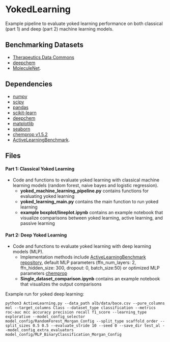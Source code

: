 # YokedLearning
Example pipeline to evaluate yoked learning performance on both classical (part 1) and deep (part 2) machine learning models.

## Benchmarking Datasets
* [Therapeutics Data Commons](https://github.com/mims-harvard/TDC)
* [deepchem](https://deepchem.io)
* [MoleculeNet](https://moleculenet.org).

## Dependencies
* [numpy](https://numpy.org/)
* [scipy](https://scipy.org/)
* [pandas](https://github.com/pandas-dev/pandas)
* [scikit-learn](https://scikit-learn.org/stable/)
* [deepchem](https://deepchem.io/)
* [matplotlib](https://matplotlib.org/)
* [seaborn](https://seaborn.pydata.org/)
* [chemprop v1.5.2](https://github.com/chemprop/chemprop)
* [ActiveLearningBenchmark](https://github.com/RekerLab/ActiveLearningBenchmark).

## Files 
#### Part 1: Classical Yoked Learning
- Code and functions to evaluate yoked learning with classical machine learning models (random forest, naive bayes and logistic regression).
    - **yoked_machine_learning_pipeline.py** contains functions for evaluating yoked learning 
    - **yoked_learning_main.py** contains the main function to run yoked learning 
    - **example boxplot/lineplot.ipynb** contains an example notebook that visualize comparisons between yoked learning, active learning, and passive learning

#### Part 2: Deep Yoked Learning
- Code and functions to evaluate yoked learning with deep learning models (MLP). 
  - Implementation methods include [ActiveLearningBenchmark repository](https://github.com/RekerLab/ActiveLearningBenchmark), default MLP parameters (ffn_num_layers: 2, ffn_hidden_size: 300, dropout: 0, batch_size:50) or optimized MLP parameters [chemprop](https://github.com/chemprop/chemprop)
  - **Single_dataset_comparison.ipynb** contains an example notebook that visualizes the output comparisons

Example run for yoked deep learning: 
```commandline
python3 ActiveLearning.py --data_path alb/data/bace.csv --pure_columns mol --target_columns Class --dataset_type classification --metrics roc-auc mcc accuracy precision recall f1_score --learning_type explorative --model_config_selector model_config/RandomForest_Morgan_Config --split_type scaffold_order --split_sizes 0.5 0.5 --evaluate_stride 10 --seed 0 --save_dir test_al --model_config_extra_evaluators model_config/MLP_BinaryClassification_Morgan_Config
```
